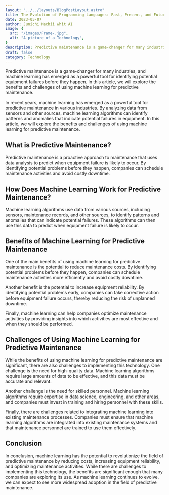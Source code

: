 ```yaml
---
layout: "../../layouts/BlogPostLayout.astro"
title: The Evolution of Programming Languages: Past, Present, and Future
date: 2023-05-07
author: Junichi Machii whit AI
image: {
  src: "/images/Frame-.jpg",
  alt: "A picture of a Technology",
}
description: Predictive maintenance is a game-changer for many industries, and machine learning has emerged as a powerful tool for identifying potential equipment failures before they happen. In this article, we will explore the benefits and challenges of using machine learning for predictive maintenance.
draft: false
category: Technology
---
```


Predictive maintenance is a game-changer for many industries, and machine learning has emerged as a powerful tool for identifying potential equipment failures before they happen. In this article, we will explore the benefits and challenges of using machine learning for predictive maintenance.

In recent years, machine learning has emerged as a powerful tool for predictive maintenance in various industries. By analyzing data from sensors and other sources, machine learning algorithms can identify patterns and anomalies that indicate potential failures in equipment. In this article, we will explore the benefits and challenges of using machine learning for predictive maintenance.

## What is Predictive Maintenance?

Predictive maintenance is a proactive approach to maintenance that uses data analysis to predict when equipment failure is likely to occur. By identifying potential problems before they happen, companies can schedule maintenance activities and avoid costly downtime.

## How Does Machine Learning Work for Predictive Maintenance?

Machine learning algorithms use data from various sources, including sensors, maintenance records, and other sources, to identify patterns and anomalies that can indicate potential failures. These algorithms can then use this data to predict when equipment failure is likely to occur.

## Benefits of Machine Learning for Predictive Maintenance

One of the main benefits of using machine learning for predictive maintenance is the potential to reduce maintenance costs. By identifying potential problems before they happen, companies can schedule maintenance activities more efficiently and avoid costly downtime.

Another benefit is the potential to increase equipment reliability. By identifying potential problems early, companies can take corrective action before equipment failure occurs, thereby reducing the risk of unplanned downtime.

Finally, machine learning can help companies optimize maintenance activities by providing insights into which activities are most effective and when they should be performed.

## Challenges of Using Machine Learning for Predictive Maintenance

While the benefits of using machine learning for predictive maintenance are significant, there are also challenges to implementing this technology. One challenge is the need for high-quality data. Machine learning algorithms require large amounts of data to be effective, and this data must be accurate and relevant.

Another challenge is the need for skilled personnel. Machine learning algorithms require expertise in data science, engineering, and other areas, and companies must invest in training and hiring personnel with these skills.

Finally, there are challenges related to integrating machine learning into existing maintenance processes. Companies must ensure that machine learning algorithms are integrated into existing maintenance systems and that maintenance personnel are trained to use them effectively.

## Conclusion

In conclusion, machine learning has the potential to revolutionize the field of predictive maintenance by reducing costs, increasing equipment reliability, and optimizing maintenance activities. While there are challenges to implementing this technology, the benefits are significant enough that many companies are exploring its use. As machine learning continues to evolve, we can expect to see more widespread adoption in the field of predictive maintenance.